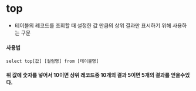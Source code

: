 # top 
- 테이블의 레코드를 조회할 때 설정한 값 만큼의 상위 결과만 표시하기 위해 사용하는 구문

#### 사용법
```mysql
select top[값] [컬럼명] from [테이블명]
```

#### 위 값에 숫자를 넣어서 10이면 상위 레코드중 10개의 결과 5이면 5개의 결과를 얻을수있다.
